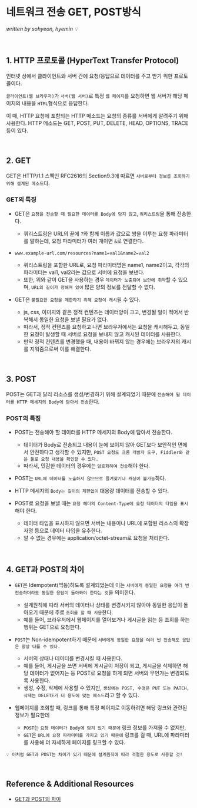  # 네트워크 전송 GET, POST방식
 
*written by sohyeon, hyemin 💡*

<br>

## 1. HTTP 프로토콜 (HyperText Transfer Protocol)
인터넷 상에서 클라이언트와 서버 간에 요청/응답으로 데이터를 주고 받기 위한 프로토콜이다.  

`클라이언트(웹 브라우저)`가 `서버(웹 서버)`로 특정 `웹 페이지`를 요청하면 웹 서버가 해당 페이지의 내용을 `HTML`형식으로 응답한다.  

이 때, HTTP 요청에 포함되는 HTTP 메소드는 요청의 종류를 서버에게 알려주기 위해 사용한다.  HTTP 메소드는 GET, POST, PUT, DELETE, HEAD, OPTIONS, TRACE 등이 있다.  

<br>

## 2. GET
GET은 HTTP/1.1 스펙인 RFC2616의 Section9.3에 따르면 `서버로부터 정보를 조회하기 위해 설계된 메소드`다.

### GET의 특징
* GET은 `요청을 전송할 때 필요한 데이터를 Body에 담지 않고`, `쿼리스트링`을 통해 전송한다.
    - 쿼리스트링은 URL의 끝에 `?`와 함께 이름과 값으로 쌍을 이루는 요청 파라미터를 말하는데, 요청 파라미터가 여러 개이면 `&`로 연결한다. 

* `www.example-url.com/resources?name1=val1&name2=val2`
    - 쿼리스트링을 포함한 URL로, 요청 파라미터명은 name1, name2이고, 각각의 파라미터는 val1, val2라는 값으로 서버에 요청을 보낸다.  
    - 또한, 위와 같이 GET을 사용하는 경우 `데이터가 노출되어 보안에 취약`할 수 있으며, `URL의 길이가 정해져 있어` 많은 양의 정보를 전달할 수 없다.  
  
* GET은 `불필요한 요청을 제한하기 위해 요청이 캐시`될 수 있다.  
    * js, css, 이미지와 같은 정적 컨텐츠는 데이터양이 크고, 변경될 일이 적어서 반복해서 동일한 요청을 보낼 필요가 없다.  
    * 따라서, 정적 컨텐츠를 요청하고 나면 브라우저에서는 요청을 캐시해두고, 동일한 요청이 발생할 때 서버로 요청을 보내지 않고 캐시된 데이터를 사용한다.  
    * 만약 정적 컨텐츠를 변경했을 때, 내용이 바뀌지 않는 경우에는 브라우저의 캐시를 지워줌으로써 이를 해결한다.

<br>

## 3. POST
POST는 GET과 달리 리소스를 생성/변경하기 위해 설계되었기 때문에 `전송해야 될 데이터를 HTTP 메세지의 Body에 담아서 전송`한다.  

### POST의 특징
* POST는 전송해야 할 데이터를 HTTP 메세지의 Body에 담아서 전송한다.  
    - 데이터가 Body로 전송되고 내용이 눈에 보이지 않아 GET보다 보안적인 면에서 안전하다고 생각할 수 있지만, `POST 요청도 크롬 개발자 도구, Fiddler와 같은 툴로 요청 내용을 확인할 수 있다.` 
    - 따라서, 민감한 데이터의 경우에는 `암호화하여 전송`해야 한다.  
  
* POST는 `URL에 데이터를 노출하지 않으므로 즐겨찾기나 캐싱이 불가능`하다.  
  
* HTTP 메세지의 `Body는 길이의 제한없이` 대용량 데이터를 전송할 수 있다.  
  
* POST로 요청을 보낼 때는 `요청 헤더의 Content-Type에 요청 데이터의 타입을 표시`해야 한다.   
    - 데이터 타입을 표시하지 않으면 서버는 내용이나 URL에 포함된 리소스의 확장자명 등으로 데이터 타입을 유추한다.  
    - 알 수 없는 경우에는 application/octet-stream로 요청을 처리한다.  

<br>

## 4. GET과 POST의 차이
* `GET`은 Idempotent(멱등)하도록 설계되었는데 이는 `서버에게 동일한 요청을 여러 번 전송하더라도 동일한 응답이 돌아와야 한다는 것`을 의미한다.  
    - 설계원칙에 따라 서버의 데이터나 상태를 변경시키지 않아야 동일한 응답이 돌아오기 때문에 주로 `조회를 할 때 사용`한다.  
    - 예를 들어, 브라우저에서 웹페이지를 열어보거나 게시글을 읽는 등 조회를 하는 행위는 GET으로 요청한다.  

* `POST`는 Non-idempotent하기 때문에 `서버에게 동일한 요청을 여러 번 전송해도 응답은 항상 다를 수 있다.`  
    - 서버의 상태나 데이터를 변경시킬 때 사용한다.  
    - 예를 들어, 게시글을 쓰면 서버에 게시글이 저장이 되고, 게시글을 삭제하면 해당 데이터가 없어지는 등 POST로 요청을 하게 되면 서버의 무언가는 변경되도록 사용한다.  
    - 생성, 수정, 삭제에 사용할 수 있지만, `생성에는 POST, 수정은 PUT 또는 PATCH, 삭제는 DELETE가 더 용도에 맞는 메소드`라고 할 수 있다.  
  
* 웹페이지를 조회할 때, 링크를 통해 특정 페이지로 이동하려면 해당 링크와 관련된 정보가 필요한데  
    - `POST`는 `요청 데이터가 Body에 담겨 있기 때문에` 링크 정보를 가져올 수 없지만, 
    - `GET`은 `URL에 요청 파라미터를 가지고 있기 때문에` 링크를 걸 때, URL에 파라미터를 사용해 더 자세하게 페이지를 링크할 수 있다.  
  
`💡 이처럼 GET과 POST는 차이가 있기 때문에 설계원칙에 따라 적절한 용도로 사용할 것! `

<br>

## Reference & Additional Resources
* [GET과 POST의 차이](https://hongsii.github.io/2017/08/02/what-is-the-difference-get-and-post/)
